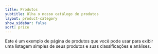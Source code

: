 ```yaml
---
title: Produtos
subtitle: Olha o nosso catálogo de produtos
layout: product-category
show_sidebar: false
sort: price
---
```


Este é um exemplo de página de produtos que você pode usar para exibir uma listagem simples de seus produtos e suas classificações e análises.
